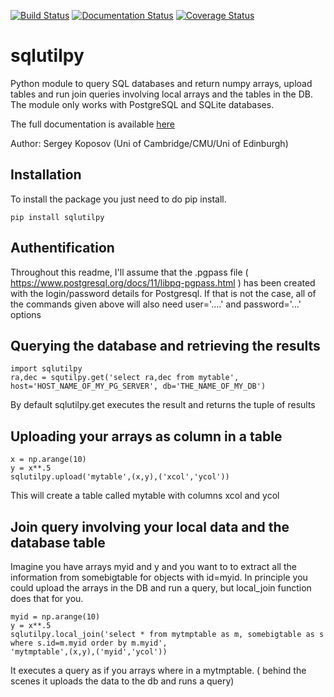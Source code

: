 [![Build Status](https://travis-ci.org/segasai/sqlutilpy.svg?branch=master)](https://travis-ci.org/segasai/sqlutilpy)
[![Documentation Status](https://readthedocs.org/projects/sqlutilpy/badge/?version=latest)](http://sqlutilpy.readthedocs.io/en/latest/?badge=latest)
[![Coverage Status](https://coveralls.io/repos/github/segasai/sqlutilpy/badge.svg?branch=master)](https://coveralls.io/github/segasai/sqlutilpy?branch=master)

# sqlutilpy
Python module to query SQL databases and return numpy arrays, upload
tables and run join queries involving local arrays and the tables in the DB.
The module only works with PostgreSQL and SQLite databases.

The full documentation is available [here](http://sqlutilpy.readthedocs.io/en/latest/)

Author: Sergey Koposov (Uni of Cambridge/CMU/Uni of Edinburgh)

## Installation
To install the package you just need to do pip install. 

```
pip install sqlutilpy
```
## Authentification
Throughout this readme, I'll assume that the .pgpass file ( https://www.postgresql.org/docs/11/libpq-pgpass.html ) 
has been created with the login/password details for Postgresql. If that is not the case, all of the 
commands given above will also need user='....' and password='...' options

## Querying the database and retrieving the results
```
import sqlutilpy
ra,dec = squtilpy.get('select ra,dec from mytable', host='HOST_NAME_OF_MY_PG_SERVER', db='THE_NAME_OF_MY_DB')
```


By default sqlutilpy.get executes the result and returns the tuple of 
results

## Uploading your arrays as column in a table
```
x = np.arange(10)                                                   
y = x**.5                                                           
sqlutilpy.upload('mytable',(x,y),('xcol','ycol'))    
``` 
This will create a table called mytable with columns xcol and ycol 

## Join query involving your local data and the database table

Imagine you have arrays myid and y and you want to to extract all the 
information from somebigtable for objects with id=myid. In principle
you could upload the arrays in the DB and run a query, but local_join function does that for you.

```
myid = np.arange(10)
y = x**.5
sqlutilpy.local_join('select * from mytmptable as m, somebigtable as s where s.id=m.myid order by m.myid',                                                                           'mytmptable',(x,y),('myid','ycol'))
```
It executes a query as if you arrays where in a mytmptable. ( behind the scenes
it uploads the data to the db and runs a query)

